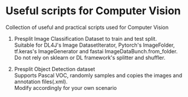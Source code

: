# Useful scripts for Computer Vision
Collection of useful and practical scripts used for Computer Vision

1. Presplit Image Classification Dataset to train and test split. 
<br>Suitable for DL4J's Image DatasetIterator, Pytorch's ImageFolder, tf.keras's ImageGenerator and fastai ImageDataBunch.from_folder.
<br>Do not rely on sklearn or DL framework's splitter and shuffler. 

2. Presplit  Object Detection dataset
<br>Supports Pascal VOC, randomly samples and copies the images and annotation files(.xml).
<br>Modify accordingly for your own scenario
